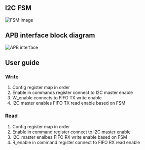## I2C FSM
![FSM Image](https://github.com/nhchung11/verilog-code/blob/master/I2C_APB/Images/FSM.PNG)

## APB interface block diagram
![APB interface](https://github.com/nhchung11/verilog-code/blob/master/I2C_APB/Images/Block_diagram.png)

## User guide
### Write
1. Config register map in order
2. Enable in commands register connect to I2C master enable
3. W_enable connects to FIFO TX write enable
4. I2C master enables FIFO TX read enable based on FSM
### Read
1. Config register map in order
2. Enable in command register connect to I2C master enable
3. I2C_master enalbes FIFO RX write enable based on FSM
4. R_enable in command register connect to FIFO RX read enable
